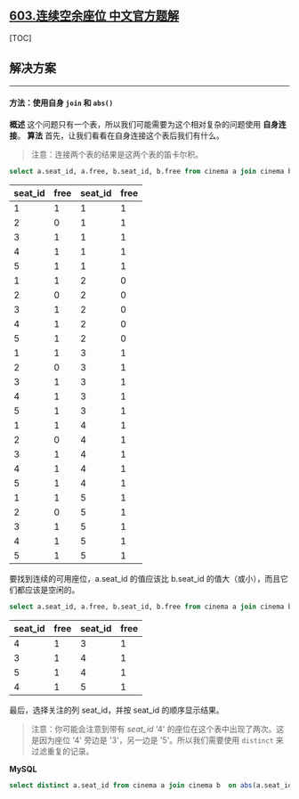 ## [603.连续空余座位 中文官方题解](https://leetcode.cn/problems/consecutive-available-seats/solutions/100000/lian-xu-kong-yu-zuo-wei-by-leetcode-solu-9c3y)
[TOC]

## 解决方案 

---

#### 方法：使用自身 `join` 和 `abs()`

 **概述**
 这个问题只有一个表，所以我们可能需要为这个相对复杂的问题使用 **自身连接**。
 **算法**
 首先，让我们看看在自身连接这个表后我们有什么。 
 >注意：连接两个表的结果是这两个表的笛卡尔积。

 ```sql 
 select a.seat_id, a.free, b.seat_id, b.free from cinema a join cinema b;
 ```

| seat_id | free | seat_id | free |
| ------- | ---- | ------- | ---- |
| 1       | 1    | 1       | 1    |
| 2       | 0    | 1       | 1    |
| 3       | 1    | 1       | 1    |
| 4       | 1    | 1       | 1    |
| 5       | 1    | 1       | 1    |
| 1       | 1    | 2       | 0    |
| 2       | 0    | 2       | 0    |
| 3       | 1    | 2       | 0    |
| 4       | 1    | 2       | 0    |
| 5       | 1    | 2       | 0    |
| 1       | 1    | 3       | 1    |
| 2       | 0    | 3       | 1    |
| 3       | 1    | 3       | 1    |
| 4       | 1    | 3       | 1    |
| 5       | 1    | 3       | 1    |
| 1       | 1    | 4       | 1    |
| 2       | 0    | 4       | 1    |
| 3       | 1    | 4       | 1    |
| 4       | 1    | 4       | 1    |
| 5       | 1    | 4       | 1    |
| 1       | 1    | 5       | 1    |
| 2       | 0    | 5       | 1    |
| 3       | 1    | 5       | 1    |
| 4       | 1    | 5       | 1    |
| 5       | 1    | 5       | 1    |

 要找到连续的可用座位，a.seat_id 的值应该比 b.seat_id 的值大（或小），而且它们都应该是空闲的。

 ```sql 
 select a.seat_id, a.free, b.seat_id, b.free from cinema a join cinema b  on abs(a.seat_id - b.seat_id) = 1  and a.free = true and b.free = true;
 ```

| seat_id | free | seat_id | free |
| ------- | ---- | ------- | ---- |
| 4       | 1    | 3       | 1    |
| 3       | 1    | 4       | 1    |
| 5       | 1    | 4       | 1    |
| 4       | 1    | 5       | 1    |

 最后，选择关注的列 seat_id，并按 seat_id 的顺序显示结果。
 >注意：你可能会注意到带有 *seat_id* '4'  的座位在这个表中出现了两次。这是因为座位 '4' 旁边是 '3'，另一边是 '5'。所以我们需要使用 `distinct` 来过滤重复的记录。

 **MySQL**

 ```sql
 select distinct a.seat_id from cinema a join cinema b  on abs(a.seat_id - b.seat_id) = 1  and a.free = true and b.free = true order by a.seat_id ;
 ```